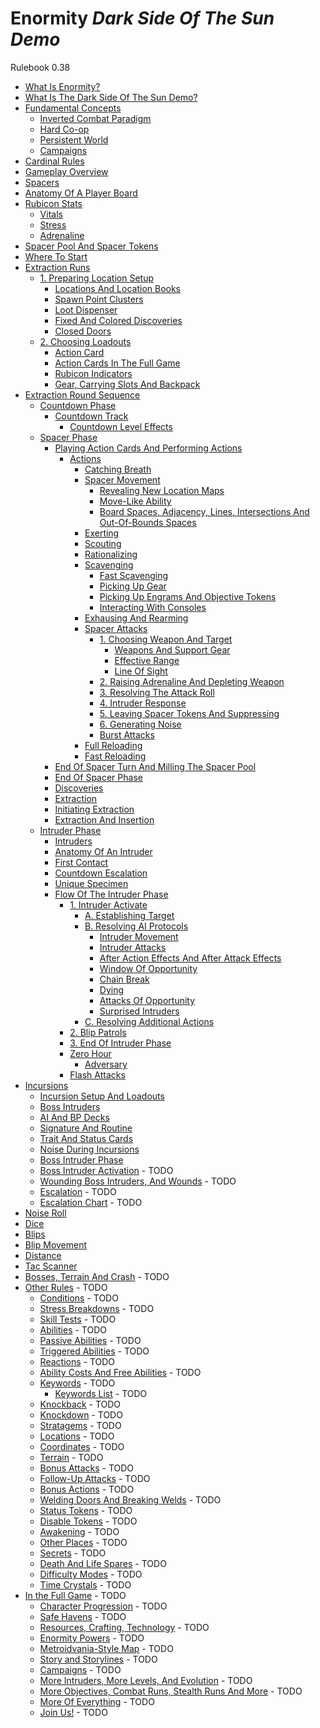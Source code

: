 # Enormity _Dark Side Of The Sun Demo_

Rulebook 0.38

- [What Is Enormity?](what-is-enormity.md)
- [What Is The Dark Side Of The Sun Demo?](what-is-the-dark-side-of-the-sun-demo.md)
- [Fundamental Concepts](fundamental-concepts.md)
  - [Inverted Combat Paradigm](fundamental-concepts.md#inverted-combat-paradigm)
  - [Hard Co-op](fundamental-concepts.md#hard-co-op)
  - [Persistent World](fundamental-concepts.md#persistent-world)
  - [Campaigns](fundamental-concepts.md#campaigns)
- [Cardinal Rules](cardinal-rules.md)
- [Gameplay Overview](gameplay-overview.md)
- [Spacers](spacers.md)
- [Anatomy Of A Player Board](anatomy-of-a-player-board.md)
- [Rubicon Stats](rubicon-stats.md)
  - [Vitals](rubicon-stats.md#vitals)
  - [Stress](rubicon-stats.md#stress)
  - [Adrenaline](rubicon-stats.md#adrenaline)
- [Spacer Pool And Spacer Tokens](spacer-pool-and-spacer-tokens.md)
- [Where To Start](where-to-start.md)
- [Extraction Runs](extraction-runs.md)
  - [1. Preparing Location Setup](extraction-runs.md#1-preparing-location-setup)
    - [Locations And Location Books](locations-and-location-books.md)
    - [Spawn Point Clusters](spawn-point-clusters.md)
    - [Loot Dispenser](loot-dispenser.md)
    - [Fixed And Colored Discoveries](fixed-and-colored-discoveries.md)
    - [Closed Doors](closed-doors.md)
  - [2. Choosing Loadouts](extraction-runs.md#2-choosing-loadouts)
    - [Action Card](action-card.md)
    - [Action Cards In The Full Game](action-cards-in-the-full-game.md)
    - [Rubicon Indicators](rubicon-indicators.md)
    - [Gear, Carrying Slots And Backpack](gear-carrying-slots-and-backpack.md)
- [Extraction Round Sequence](extraction-round-sequence.md)
  - [Countdown Phase](countdown-phase.md)
    - [Countdown Track](countdown-track.md)
      - [Countdown Level Effects](countdown-level-effects.md)
  - [Spacer Phase](spacer-phase.md)
    - [Playing Action Cards And Performing Actions](playing-action-cards-and-performing-actions.md)
      - [Actions](actions.md)
        - [Catching Breath](catching-breath.md)
        - [Spacer Movement](spacer-movement.md)
          - [Revealing New Location Maps](spacer-movement.md#revealing-new-location-maps)
          - [Move-Like Ability](spacer-movement.md#move-like-ability)
          - [Board Spaces, Adjacency, Lines, Intersections And Out-Of-Bounds Spaces](board-spaces-adjacency-lines-intersections-and-out-of-bounds-spaces.md)
        - [Exerting](exerting.md)
        - [Scouting](scouting.md)
        - [Rationalizing](rationalizing.md)
        - [Scavenging](scavenging.md)
          - [Fast Scavenging](scavenging.md#fast-scavenging)
          - [Picking Up Gear](scavenging.md#picking-up-gear)
          - [Picking Up Engrams And Objective Tokens](scavenging.md#picking-up-engrams-and-objective-tokens)
          - [Interacting With Consoles](scavenging.md#interacting-with-consoles)
        - [Exhausing And Rearming](exhausting-and-rearming.md)
        - [Spacer Attacks](spacer-attacks.md)
          - [1. Choosing Weapon And Target](spacer-attacks.md#1-choosing-weapon-and-target)
            - [Weapons And Support Gear](weapons-and-support-gear.md)
            - [Effective Range](effective-range.md)
            - [Line Of Sight](line-of-sight.md)
          - [2. Raising Adrenaline And Depleting Weapon](spacer-attacks.md#2-raising-adrenaline-and-depleting-weapon)
          - [3. Resolving The Attack Roll](spacer-attacks.md#3-resolving-the-attack-roll)
          - [4. Intruder Response](spacer-attacks.md#4-intruder-responses)
          - [5. Leaving Spacer Tokens And Suppressing](spacer-attacks.md#5-leaving-spacer-tokens-and-suppressing)
          - [6. Generating Noise](spacer-attacks.md#6-generating-noise)
          - [Burst Attacks](spacer-attacks.md#burst-attacks)
        - [Full Reloading](full-reloading.md)
        - [Fast Reloading](fast-reloading.md)
    - [End Of Spacer Turn And Milling The Spacer Pool](end-of-spacer-turn-and-milling-the-spacer-pool.md)
    - [End Of Spacer Phase](end-of-spacer-phase.md)
    - [Discoveries](discoveries.md)
    - [Extraction](extraction.md)
    - [Initiating Extraction](initiating-extraction.md)
    - [Extraction And Insertion](extraction-and-insertion.md)
  - [Intruder Phase](intruder-phase.md)
    - [Intruders](intruder-phase.md#intruders)
    - [Anatomy Of An Intruder](anatomy-of-an-intruder.md)
    - [First Contact](first-contact.md)
    - [Countdown Escalation](countdown-escalation.md)
    - [Unique Specimen](unique-specimen.md)
    - [Flow Of The Intruder Phase](flow-of-the-intruder-phase.md)
      - [1. Intruder Activate](intruder-activate.md)
        - [A. Establishing Target](establishing-target.md)
        - [B. Resolving AI Protocols](resolving-ai-protocols.md)
          - [Intruder Movement](resolving-ai-protocols.md#intruder-movement)
          - [Intruder Attacks](resolving-ai-protocols.md#intruder-attacks)
          - [After Action Effects And After Attack Effects](resolving-ai-protocols.md#after-action-effects-and-after-attack-effects)
          - [Window Of Opportunity](resolving-ai-protocols.md#window-of-opportunity)
          - [Chain Break](resolving-ai-protocols.md#chain-break)
          - [Dying](resolving-ai-protocols.md#dying)
          - [Attacks Of Opportunity](resolving-ai-protocols.md#attacks-of-opportunity)
          - [Surprised Intruders](resolving-ai-protocols.md#surprised-intruders)
        - [C. Resolving Additional Actions](resolving-additional-actions.md)
      - [2. Blip Patrols](blip-patrols.md)
      - [3. End Of Intruder Phase](end-of-intruder-phase.md)
      - [Zero Hour](zero-hour.md)
        - [Adversary](zero-hour.md#adversary)
      - [Flash Attacks](flash-attacks.md)
- [Incursions](incursions.md)
  - [Incursion Setup And Loadouts](incursion-setup-and-loadouts.md)
  - [Boss Intruders](boss-intruders.md)
  - [AI And BP Decks](ai-and-bp-decks.md)
  - [Signature And Routine](signature-and-routine.md)
  - [Trait And Status Cards](trait-and-status-cards.md)
  - [Noise During Incursions](noise-during-incursions.md)
  - [Boss Intruder Phase](boss-intruder-phase.md)
  - [Boss Intruder Activation](boss-intruder-activation.md) - TODO
  - [Wounding Boss Intruders, And Wounds](wounding-boss-intruders-and-wounds.md) - TODO
  - [Escalation](escalation.md) - TODO
  - [Escalation Chart](escalation-chart.md) - TODO
- [Noise Roll](noise-roll.md)
- [Dice](dice.md)
- [Blips](blips.md)
- [Blip Movement](blip-movement.md)
- [Distance](distance.md)
- [Tac Scanner](tac-scanner.md)
- [Bosses, Terrain And Crash](bosses-terrain-and-crash.md) - TODO
- [Other Rules](other-rules.mdd) - TODO
  - [Conditions](conditions.md) - TODO
  - [Stress Breakdowns](stress-breakdowns.md) - TODO
  - [Skill Tests](skill-tests.md) - TODO
  - [Abilities](abilities.md) - TODO
  - [Passive Abilities](passive-abilities.md) - TODO
  - [Triggered Abilities](triggered-abilities.md) - TODO
  - [Reactions](reactions.md) - TODO
  - [Ability Costs And Free Abilities](abilities-costs-and-free-abilities.md) - TODO
  - [Keywords](keywords.md) - TODO
    - [Keywords List](keywords.md#keywords-list) - TODO
  - [Knockback](knockback.md) - TODO
  - [Knockdown](knockdown.md) - TODO
  - [Stratagems](stratagems.md) - TODO
  - [Locations](locations.md) - TODO
  - [Coordinates](coordinates.md) - TODO
  - [Terrain](terrain.md) - TODO
  - [Bonus Attacks](bonus-attacks.md) - TODO
  - [Follow-Up Attacks](follow-up-attacks.md) - TODO
  - [Bonus Actions](bonus-actions.md) - TODO
  - [Welding Doors And Breaking Welds](welding-doors-and-breaking-welds.md) - TODO
  - [Status Tokens](status-tokens.md) - TODO
  - [Disable Tokens](disable-tokens.md) - TODO
  - [Awakening](awakening.md) - TODO
  - [Other Places](other-places.md) - TODO
  - [Secrets](secrets.md) - TODO
  - [Death And Life Spares](death-and-life-spares.md) - TODO
  - [Difficulty Modes](difficulty-modes.md) - TODO
  - [Time Crystals](time-crystals.md) - TODO
- [In the Full Game](in-the-full-game.md) - TODO
  - [Character Progression](in-the-full-game.md) - TODO
  - [Safe Havens](in-the-full-game.md) - TODO
  - [Resources, Crafting, Technology](in-the-full-game.md) - TODO
  - [Enormity Powers](in-the-full-game.md) - TODO
  - [Metroidvania-Style Map](in-the-full-game.md) - TODO
  - [Story and Storylines](in-the-full-game.md) - TODO
  - [Campaigns](in-the-full-game.md) - TODO
  - [More Intruders, More Levels, And Evolution](in-the-full-game.md) - TODO
  - [More Objectives, Combat Runs, Stealth Runs And More](in-the-full-game.md) - TODO
  - [More Of Everything](in-the-full-game.md) - TODO
  - [Join Us!](in-the-full-game.md) - TODO